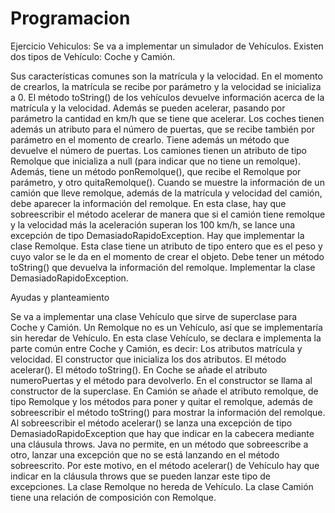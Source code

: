 # Programacion

Ejercicio Vehiculos:
Se va a implementar un simulador de Vehículos. Existen dos tipos de Vehículo: Coche y Camión.

Sus características comunes son la matrícula y la velocidad. En el momento de crearlos, la matrícula se recibe por parámetro y la velocidad se inicializa a 0. El método toString() de los vehículos devuelve información acerca de la matrícula y la velocidad. Además se pueden acelerar, pasando por parámetro la cantidad en km/h que se tiene que acelerar.
Los coches tienen además un atributo para el número de puertas, que se recibe también por parámetro en el momento de crearlo. Tiene además un método que devuelve el número de puertas.
Los camiones tienen un atributo de tipo Remolque que inicializa a null (para indicar que no tiene un remolque). Además, tiene un método ponRemolque(), que recibe el Remolque por parámetro, y otro quitaRemolque(). Cuando se muestre la información de un camión que lleve remolque, además de la matrícula y velocidad del camión, debe aparecer la información del remolque.
En esta clase, hay que sobreescribir el método acelerar de manera que si el camión tiene remolque y la velocidad más la aceleración superan los 100 km/h, se lance una excepción de tipo DemasiadoRapidoException.
Hay que implementar la clase Remolque. Esta clase tiene un atributo de tipo entero que es el peso y cuyo valor se le da en el momento de crear el objeto. Debe tener un método toString() que devuelva la información del remolque.
Implementar la clase DemasiadoRapidoException.


Ayudas y planteamiento

Se va a implementar una clase Vehículo que sirve de superclase para Coche y Camión. Un Remolque no es un Vehículo, así que se implementaría sin heredar de Vehículo.
En esta clase Vehículo, se declara e implementa la parte común entre Coche y Camión, es decir:
Los atributos matrícula y velocidad.
El constructor que inicializa los dos atributos.
El método acelerar().
El método toString().
En Coche se añade el atributo numeroPuertas y el método para devolverlo. En el constructor se llama al constructor de la superclase.
En Camión se añade el atributo remolque, de tipo Remolque y los métodos para poner y quitar el remolque, además de sobreescribir el método toString() para mostrar la información del remolque.
Al sobreescribir el método acelerar() se lanza una excepción de tipo DemasiadoRapidoException que hay que indicar en la cabecera mediante una cláusula throws. Java no permite, en un método que sobreescribe a otro, lanzar una excepción que no se está lanzando en el método sobreescrito. Por este motivo, en el método acelerar() de Vehículo hay que indicar en la cláusula throws que se pueden lanzar este tipo de excepciones.
La clase Remolque no hereda de Vehículo. La clase Camión tiene una relación de composición con Remolque.
